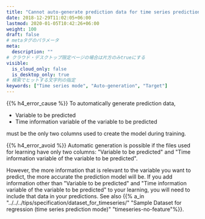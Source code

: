 ```yaml
---
title: "Cannot auto-generate prediction data for time series prediction mode."
date: 2018-12-29T11:02:05+06:00
lastmod: 2020-01-05T10:42:26+06:00
weight: 100
draft: false
# metaタグのパラメータ
meta:
  description: ""
# クラウド・デスクトップ限定ページの場合は片方のみtrueにする
visible:
  is_cloud_only: false
  is_desktop_only: true
# 検索でヒットする文字列の指定
keywords: ["Time series mode", "Auto-generation", "Target"]
---
```


{{% h4_error_cause %}}
To automatically generate prediction data, 

- Variable to be predicted
- Time information variable of the variable to be predicted

must be the only two columns used to create the model during training.

{{% h4_error_avoid %}}
Automatic generation is possible if the files used for learning have only two columns: "Variable to be predicted" and "Time information variable of the variable to be predicted".

However, the more information that is relevant to the variable you want to predict, the more accurate the prediction model will be.
If you add information other than "Variable to be predicted" and "Time information variable of the variable to be predicted" to your learning, you will need to include that data in your predictions.
See also {{% a_in "../../../tips/specification/dataset_for_timeseries/" "Sample Dataset for regression (time series prediction mode)" "timeseries-no-feature"%}}.

